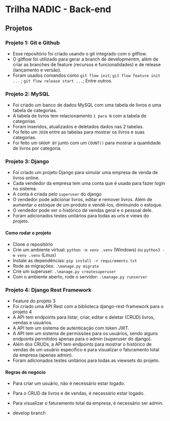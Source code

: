 # Trilha NADIC - Back-end

## Projetos

### Projeto 1: Git e Github

- Esse repositório foi criado usando o git integrado com o gitflow.
- O gitflow foi utilizado para gerar a branch de developmentm, além de criar as branches de feature (recursos e funcionalidades) e de release (lançamento e versão).
- Foram usados comandos como `git flow init`; `git flow feature init ...` ; `git flow release start ...`; Entre outros.

### Projeto 2: MySQL

- Foi criado um banco de dados MySQL com uma tabela de livros e uma tabela de categorias.
- A tabela de livros tem relacionamento `1 para N` com a tabela de categorias.`
- Foram inseridos, atualizados e deletados dados nas 2 tabelas.
- Foi feito um `JOIN` entre as tabelas para mostrar os livros e suas categorias.
- Foi feito um `GROUP BY` junto com um `COUNT()` para mostrar a quantidade de livros por categoria.

### Projeto 3: Django

- Foi criado um projeto Django para simular uma empresa de venda de livros online.
- Cada vendedor da empresa tem uma conta que é usada para fazer login no sistema.
- A conta é criada pelo `superuser` do django
- O vendedor pode adicionar livros, editar e remover livros. Além de aumentar o estoque de um produto e vendê-los, diminuindo o estoque.
- O vendedor pode ver o histórico de vendas geral e o pessoal dele.
- Foram adicionados testes unitários para todas as urls e views do projeto.

#### Como rodar o projeto

- Clone o repositório
- Crie um ambiente virtual: `python -m venv .venv` (Windows) ou `python3 -m venv .venv` (Linux)
- Instale as dependências: `pip install -r requirements.txt`
- Rode as migrações: `.\manage.py migrate`
- Crie um superuser: `.\manage.py createsuperuser`
- Com o ambiente aberto, rode o servidor: `.\manage.py runserver`

### Projeto 4: Django Rest Framework

- Feature do projeto 3
- Foi criado uma API Rest com a biblioteca django-rest-framework para o projeto 4
- A API tem endpoints para listar, criar, editar e deletar (CRUD) livros, vendas e usuários.
- A API tem um sistema de autenticação com token JWT.
- A API tem um sistema de permissões para os usuários, sendo alguns endpoints permitidos apenas para o admin (superuser do django).
- Além dos CRUDs, a API tem endpoints para mostrar o histórico de vendas de um usuário específico e para visualizar o faturamento total da empresa (apenas admin).
- Foram adicionados testes unitários para todas as viewsets do projeto.

#### Regras de negócio

- Para criar um usuário, não é necessário estar logado.
- Para o CRUD de livros e de vendas, é necessário estar logado.
- Para visualizar o faturamento total da empresa, é necessário ser admin.

- develop branch

